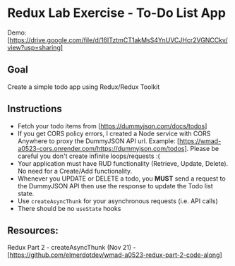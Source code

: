 # Redux Lab Exercise - To-Do List App

Demo: [https://drive.google.com/file/d/16ITztmCT1akMsS4YnUVCJHcr2VGNCCkv/view?usp=sharing]

## Goal

Create a simple todo app using Redux/Redux Toolkit

## Instructions

- Fetch your todo items from [https://dummyjson.com/docs/todos]
- If you get CORS policy errors, I created a Node service with CORS Anywhere to proxy the DummyJSON API url. Example: [https://wmad-a0523-cors.onrender.com/https://dummyjson.com/todos]. Please be careful you don't create infinite loops/requests :(
- Your application must have RUD functionality (Retrieve, Update, Delete). No need for a Create/Add functionality.
- Whenever you UPDATE or DELETE a todo, you **MUST** send a request to the DummyJSON API then use the response to update the Todo list state.
- Use `createAsyncThunk` for your asynchronous requests (i.e. API calls)
- There should be no `useState` hooks

## Resources:

Redux Part 2 - createAsyncThunk (Nov 21) - [https://github.com/elmerdotdev/wmad-a0523-redux-part-2-code-along]

